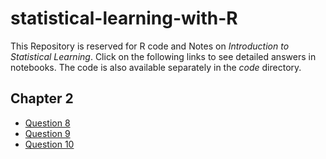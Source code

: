 # statistical-learning-with-R

This Repository is reserved for R code and Notes on _Introduction to Statistical Learning_. Click on the following links to see detailed answers in notebooks. The code is also available separately in the _code_ directory. 

## Chapter 2
- [Question 8](http://nbviewer.jupyter.org/github/ajhalthor/statistical-learning-with-R/blob/master/Chapter%202/notebooks/question%208.ipynb)
- [Question 9](http://nbviewer.jupyter.org/github/ajhalthor/statistical-learning-with-R/blob/master/Chapter%202/notebooks/question%209.ipynb)
- [Question 10](http://nbviewer.jupyter.org/github/ajhalthor/statistical-learning-with-R/blob/master/Chapter%202/notebooks/question%2010.ipynb)
